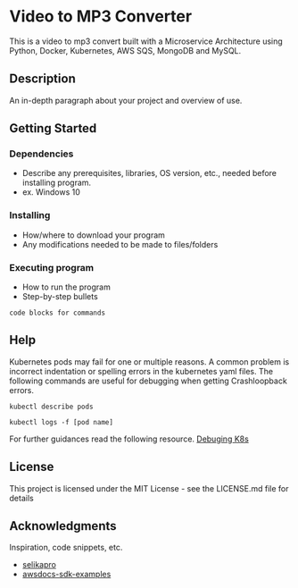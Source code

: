 # Video to MP3 Converter
This is a video to mp3 convert built with a Microservice Architecture using Python, Docker, Kubernetes, AWS SQS, MongoDB and MySQL.

## Description

An in-depth paragraph about your project and overview of use.

## Getting Started

### Dependencies

* Describe any prerequisites, libraries, OS version, etc., needed before installing program.
* ex. Windows 10

### Installing

* How/where to download your program
* Any modifications needed to be made to files/folders

### Executing program

* How to run the program
* Step-by-step bullets
```
code blocks for commands
```

## Help

Kubernetes pods may fail for one or multiple reasons. A common problem is incorrect indentation or spelling errors in the kubernetes yaml files.
The following commands are useful for debugging when getting Crashloopback errors.

```
kubectl describe pods
```
```
kubectl logs -f [pod name]
```
For further guidances read the following resource. [Debuging K8s](https://kubernetes.io/docs/tasks/debug/debug-application/debug-running-pod/)


## License

This project is licensed under the MIT License - see the LICENSE.md file for details

## Acknowledgments

Inspiration, code snippets, etc.
* [selikapro](https://github.com/selikapro)
* [awsdocs-sdk-examples](https://github.com/awsdocs/aws-doc-sdk-examples/tree/main/python/example_code/sqs#code-examples)
